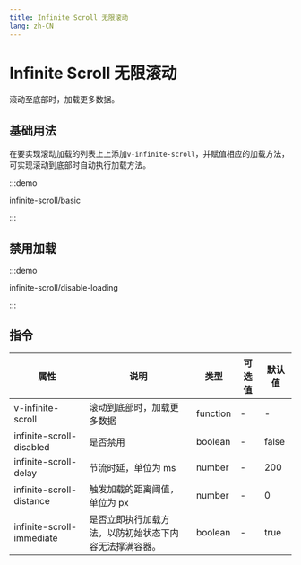 ```yaml
---
title: Infinite Scroll 无限滚动
lang: zh-CN
---
```


# Infinite Scroll 无限滚动

滚动至底部时，加载更多数据。

## 基础用法

在要实现滚动加载的列表上上添加`v-infinite-scroll`，并赋值相应的加载方法，可实现滚动到底部时自动执行加载方法。

:::demo

infinite-scroll/basic

:::

## 禁用加载

:::demo

infinite-scroll/disable-loading

:::

## 指令

| 属性                      | 说明                                                   | 类型     | 可选值 | 默认值 |
| ------------------------- | ------------------------------------------------------ | -------- | ------ | ------ |
| v-infinite-scroll         | 滚动到底部时，加载更多数据                             | function | -      | -      |
| infinite-scroll-disabled  | 是否禁用                                               | boolean  | -      | false  |
| infinite-scroll-delay     | 节流时延，单位为 ms                                    | number   | -      | 200    |
| infinite-scroll-distance  | 触发加载的距离阈值，单位为 px                          | number   | -      | 0      |
| infinite-scroll-immediate | 是否立即执行加载方法，以防初始状态下内容无法撑满容器。 | boolean  | -      | true   |

